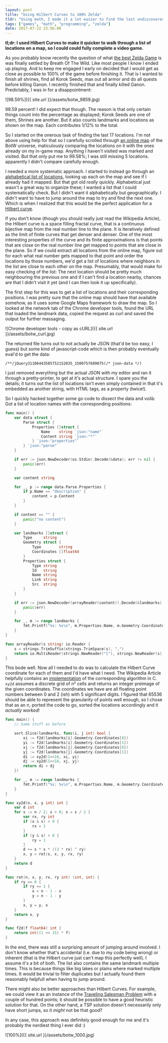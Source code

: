 ```yaml
---
layout: post
title: "Using Hilbert Curves to 100% Zelda"
tldr: "Using math, I made it a lot easier to find the last undiscovered parts of my Zelda - Breath Of The Wild map."
tags: ["games", "math", "programming", "zelda"]
date: 2017-07-22 23:56:00
---
```


**tl;dr: I used Hilbert Curves to make it quicker to walk through a list of locations on a map, so I could could fully complete a video game.**

As you probably know recently the question of what [the best Zelda
Game](https://s-media-cache-ak0.pinimg.com/originals/eb/31/e5/eb31e5c0a14d4a68ab8d492e848de608.jpg)
is was finally settled by Breath Of The Wild. Like most people I know I ended
up playing. And to keep me engaged I early on decided that I would get as close
as possible to 100% of the game before finishing it. That is I wanted to finish
all shrines, find all Korok Seeds, max out all armor and do all quests before
killing Ganon. I recently finished that and finally killed Ganon. Predictably,
I was in for a disappointment:

![98.59%]({{ site.url }}/assets/botw_9859.jpg)

98.59 percent! I did expect that though. The reason is that only certain things
count into the percentage as displayed; Korok Seeds are one of them, Shrines
are another. But it also counts landmarks and locations as shown on the map.
Each contributes 1/12% to the total.

So I started on the onerous task of finding the last 17 locations. I'm not
above using help for that so I carefully scrolled through [an online
map](https://www.zeldadungeon.net/breath-of-the-wild-interactive-map) of the
BotW universe, maticulously comparing the locations on it with the ones already
on my in-game map. Anything I haven't visited was marked and visited. But that
only put me to 99.58%; I was still missing 5 locations. apparently I didn't
compare carefully enough.

I needed a more systematic approach. I started to instead go through an
[alphabetical list of
locations](http://www.ign.com/wikis/the-legend-of-zelda-breath-of-the-wild/Locations_by_Region),
looking up each on the map and see if I already had it mapped. But that got old
*really* quickly. Alphabetical just wasn't a great way to organize these; I
wanted a list that I could systematically check. But I didn't want it
alphabetically but geographically. I didn't want to have to jump around the map
to try and find the next one. Which is when I realized that this would be the
perfect application for a [Hilbert curve](https://en.wikipedia.org/wiki/Hilbert_curve).

If you don't know (though you should really just read the Wikipedia Article),
the Hilbert curve is a space filling fractal curve, that is a continuous
bijective map from the real number line to the plane. It is iteratively
defined as the limit of finite curves that get denser and denser. One of the
most interesting properties of the curve and its finite approximations is that
points that are close on the real number line get mapped to points that are
close in the plane. So if we could extract all locations from the online map,
figure out for each what real number gets mapped to that point and order the
locations by those numbers, we'd get a list of locations where neighbors in the
list are close to each other on the map. Presumably, that
would make for easy checking of the list: The next location should be pretty
much neighbouring the previous one and if I can't find a location nearby,
chances are that I didn't visit it yet (and I can then look it up specifically).

The first step for this was to get a list of locations and their corresponding
positions. I was pretty sure that the online map should have that available
somehow, as it uses some Google Maps framework to draw the map. So I
looked at the network tab of the Chrome developer tools, found the URL that
loaded the landmark data, copied the request as curl and saved the output for
further massaging.

![Chrome developer tools - copy as cURL]({{ site.url }}/assets/botw_curl.jpg)

The returned file turns out to not actually be JSON (that'd be too easy, I
guess) but some kind of javascript-code which is then probably eventually
eval'd to get the data:

```
/**/jQuery31106443585752152035_1500757689075(/* json-data */)
```

I just removed everything but the actual JSON with my editor and ran it through
a pretty-printer, to get at it's actual structure. I spare you the details; it
turns out the list of locations isn't even simply contained in that it's
embedded as another string, with HTML tags, as a property (twice!).

So I quickly hacked together some go code to dissect the data and voilà: Got a
list of location names with the corresponding positions:

```go
func main() {
	var data struct {
		Parse struct {
			Properties []struct {
				Name    string `json:"name"`
				Content string `json:"*"`
			} `json:"properties"`
		} `json:"parse"`
	}

	if err := json.NewDecoder(os.Stdin).Decode(&data); err != nil {
		panic(err)
	}

	var content string

	for _, p := range data.Parse.Properties {
		if p.Name == "description" {
			content = p.Content
		}
	}

	if content == "" {
		panic("no content")
	}

	var landmarks []struct {
		Type     string
		Geometry struct {
			Type        string
			Coordinates []float64
		}
		Properties struct {
			Type string
			Id   string
			Name string
			Link string
			Src  string
		}
	}

	if err := json.NewDecoder(arrayReader(content)).Decode(&landmarks); err != nil {
		panic(err)
	}

	for _, m := range landmarks {
		fmt.Printf("%s: %v\n", m.Properties.Name, m.Geometry.Coordinates)
	}
}

func arrayReader(s string) io.Reader {
	s = strings.TrimSuffix(strings.TrimSpace(s), ",")
	return io.MultiReader(strings.NewReader("["), strings.NewReader(s), strings.NewReader("]"))
}
```

This bode well. Now all I needed to do was to calculate the Hilbert Curve
coordinate for each of them and I'd have what I need. The Wikipedia Article
helpfully contains an
[implementation](https://en.wikipedia.org/wiki/Hilbert_curve#Applications_and_mapping_algorithms)
of the corresponding algorithm in C. `xy2d` assumes a discrete grid of n² cells
and returns an integer preimage of the given coordinates. The coordinates we have
are all floating point numbers between 0 and 2 (ish) with 5 significant digits.
I figured that 65536 should be able to represent the granularity of points well
enough, so I chose that as an n, ported the code to go, sorted the locations
accordingly and it *actually worked*!

```go
func main() {
	// Same stuff as before

	sort.Slice(landmarks, func(i, j int) bool {
		xi := f2d(landmarks[i].Geometry.Coordinates[0])
		yi := f2d(landmarks[i].Geometry.Coordinates[1])
		xj := f2d(landmarks[j].Geometry.Coordinates[0])
		yj := f2d(landmarks[j].Geometry.Coordinates[1])
		di := xy2d(1<<16, xi, yi)
		dj := xy2d(1<<16, xj, yj)
		return di < dj
	})

	for _, m := range landmarks {
		fmt.Printf("%s: %v\n", m.Properties.Name, m.Geometry.Coordinates)
	}
}

func xy2d(n, x, y int) int {
	var d int
	for s := n / 2; s > 0; s = s / 2 {
		var rx, ry int
		if (x & s) > 0 {
			rx = 1
		}
		if (y & s) > 0 {
			ry = 1
		}
		d += s * s * ((3 * rx) ^ ry)
		x, y = rot(s, x, y, rx, ry)
	}
	return d
}

func rot(n, x, y, rx, ry int) (int, int) {
	if ry == 0 {
		if ry == 1 {
			x = n - 1 - x
			y = n - 1 - y
		}
		x, y = y, x
	}
	return x, y
}

func f2d(f float64) int {
	return int((1 << 15) * f)
}
```

In the end, there was still a surprising amount of jumping around involved. I
don't know whether that's accidental (i.e. due to my code being wrong) or
inherent (that is the Hilbert curve just can't map this perfectly well). I
assume it's a bit of both. The list also contains the same landmark multiple
times. This is because things like big lakes or plains where marked multiple
times. It would be trivial to filter duplicates but I actually found them
reasonably helpfull when having to jump around.

There might also be better approaches than Hilbert Curves. For example, we
could view it as an instance of the [Traveling Salesman
Problem](https://en.wikipedia.org/wiki/Travelling_salesman_problem) with a
couple of hundred points; it should be possible to have a good heuristic
solution for that. On the other hand, a TSP solution doesn't necessarily only
have short jumps, so it *might* not be that good?

In any case, this approach was definitely good enough for me and it's probably
the nerdiest thing I ever did :)

![100%]({{ site.url }}/assets/botw_1000.jpg)
